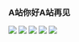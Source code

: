 ### A站你好A站再见
![](http://www.iresearch.tv/wp-content/uploads/2017/07/acfun-e1479914122573.png)
![](https://gss0.bdstatic.com/-4o3dSag_xI4khGkpoWK1HF6hhy/baike/w%3D268/sign=213cae73193853438ccf8027ab13b01f/2e2eb9389b504fc2c174ed1aecdde71190ef6d81.jpg)
![](https://gss1.bdstatic.com/-vo3dSag_xI4khGkpoWK1HF6hhy/baike/w%3D268/sign=45876fd5583d26972ed30f5b6dfab24f/d52a2834349b033bbedeaec51cce36d3d539bd5f.jpg)
![](http://image.codes51.com/Article/image/20160114/20160114143946_3660.jpg)
![](http://image.codes51.com/Article/image/20160114/20160114143946_3660.jpg)
